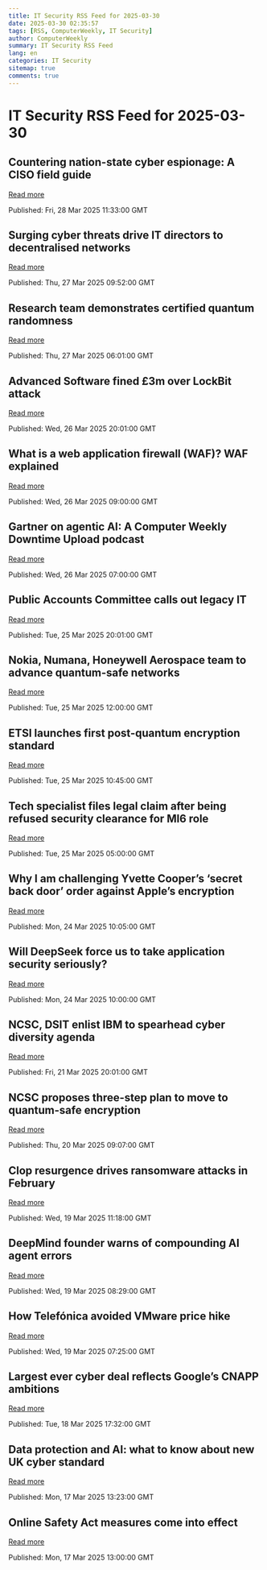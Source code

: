 ```yaml
---
title: IT Security RSS Feed for 2025-03-30
date: 2025-03-30 02:35:57
tags: [RSS, ComputerWeekly, IT Security]
author: ComputerWeekly
summary: IT Security RSS Feed
lang: en
categories: IT Security
sitemap: true
comments: true
---
```


# IT Security RSS Feed for 2025-03-30

## Countering nation-state cyber espionage: A CISO field guide
[Read more](https://www.computerweekly.com/opinion/Countering-nation-state-cyber-espionage-A-CISO-field-guide)

Published: Fri, 28 Mar 2025 11:33:00 GMT

## Surging cyber threats drive IT directors to decentralised networks
[Read more](https://www.computerweekly.com/news/366621553/Surging-cyber-threats-drive-IT-directors-to-decentralised-networks)

Published: Thu, 27 Mar 2025 09:52:00 GMT

## Research team demonstrates certified quantum randomness
[Read more](https://www.computerweekly.com/news/366621552/Research-team-demonstrates-certified-quantum-randomness)

Published: Thu, 27 Mar 2025 06:01:00 GMT

## Advanced Software fined £3m over LockBit attack
[Read more](https://www.computerweekly.com/news/366621298/Advanced-Software-fined-3m-over-LockBit-attack)

Published: Wed, 26 Mar 2025 20:01:00 GMT

## What is a web application firewall (WAF)? WAF explained
[Read more](https://www.techtarget.com/searchsecurity/definition/Web-application-firewall-WAF)

Published: Wed, 26 Mar 2025 09:00:00 GMT

## Gartner on agentic AI: A Computer Weekly Downtime Upload podcast
[Read more](https://www.computerweekly.com/podcast/Gartner-on-agentic-AI-A-Computer-Weekly-Downtime-Upload-podcast)

Published: Wed, 26 Mar 2025 07:00:00 GMT

## Public Accounts Committee calls out legacy IT
[Read more](https://www.computerweekly.com/news/366621126/Public-Accounts-Committee-calls-out-legacy-IT)

Published: Tue, 25 Mar 2025 20:01:00 GMT

## Nokia, Numana, Honeywell Aerospace team to advance quantum-safe networks
[Read more](https://www.computerweekly.com/news/366621104/Nokia-Numana-Honeywell-Aerospace-team-to-advance-quantum-safe-networks)

Published: Tue, 25 Mar 2025 12:00:00 GMT

## ETSI launches first post-quantum encryption standard
[Read more](https://www.computerweekly.com/news/366621214/ETSI-launches-first-post-quantum-encryption-standard)

Published: Tue, 25 Mar 2025 10:45:00 GMT

## Tech specialist files legal claim after being refused security clearance for MI6 role
[Read more](https://www.computerweekly.com/news/366620867/Tech-specialist-files-legal-claim-after-being-refused-security-clearance-for-MI6-role)

Published: Tue, 25 Mar 2025 05:00:00 GMT

## Why I am challenging Yvette Cooper’s ‘secret back door’ order against Apple’s encryption
[Read more](https://www.computerweekly.com/opinion/Why-I-am-challenging-Yvette-Coopers-secret-back-door-order-against-Apples-encryption)

Published: Mon, 24 Mar 2025 10:05:00 GMT

## Will DeepSeek force us to take application security seriously?
[Read more](https://www.computerweekly.com/opinion/Will-DeepSeek-force-us-to-take-application-security-seriously)

Published: Mon, 24 Mar 2025 10:00:00 GMT

## NCSC, DSIT enlist IBM to spearhead cyber diversity agenda
[Read more](https://www.computerweekly.com/news/366621232/NCSC-DSIT-enlist-IBM-to-spearhead-cyber-diversity-agenda)

Published: Fri, 21 Mar 2025 20:01:00 GMT

## NCSC proposes three-step plan to move to quantum-safe encryption
[Read more](https://www.computerweekly.com/news/366621031/NCSC-proposes-three-step-plan-to-move-to-quantum-safe-encryption)

Published: Thu, 20 Mar 2025 09:07:00 GMT

## Clop resurgence drives ransomware attacks in February
[Read more](https://www.computerweekly.com/news/366621086/Clop-resurgence-drives-ransomware-attacks-in-February)

Published: Wed, 19 Mar 2025 11:18:00 GMT

## DeepMind founder warns of compounding AI agent errors
[Read more](https://www.computerweekly.com/news/366620886/Deepmind-founder-warns-of-compounding-AI-agent-errors)

Published: Wed, 19 Mar 2025 08:29:00 GMT

## How Telefónica avoided VMware price hike
[Read more](https://www.computerweekly.com/news/366620408/How-Telefonica-avoided-VMware-price-hike)

Published: Wed, 19 Mar 2025 07:25:00 GMT

## Largest ever cyber deal reflects Google’s CNAPP ambitions
[Read more](https://www.computerweekly.com/news/366621040/Largest-ever-cyber-deal-reflects-Googles-CNAPP-ambitions)

Published: Tue, 18 Mar 2025 17:32:00 GMT

## Data protection and AI: what to know about new UK cyber standard
[Read more](https://www.computerweekly.com/opinion/Data-protection-and-AI-what-to-know-about-new-UK-cyber-standard)

Published: Mon, 17 Mar 2025 13:23:00 GMT

## Online Safety Act measures come into effect
[Read more](https://www.computerweekly.com/news/366620919/Online-Safety-Act-measures-come-into-effect)

Published: Mon, 17 Mar 2025 13:00:00 GMT

